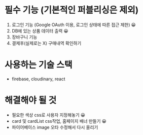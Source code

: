 # 필수 기능 (기본적인 퍼블리싱은 제외)

1. 로그인 기능 (Google OAuth 이용, 로그인 상태에 따른 접근 제한) 😀
2. DB에 있는 상품 데이터 출력 😀
3. 장바구니 기능
4. 결제후(실제로는 X) 구매내역 확인하기

# 사용하는 기술 스택

- firebase, cloudinary, react

# 해결해야 될 것

- 필요한 색상 css로 사용자 지정해놓기 😀
- card 및 cardList css작업, 홈페이지 배너 만들기 😀
- 파이어베이스 image 오타 수정해서 다시 올리기
